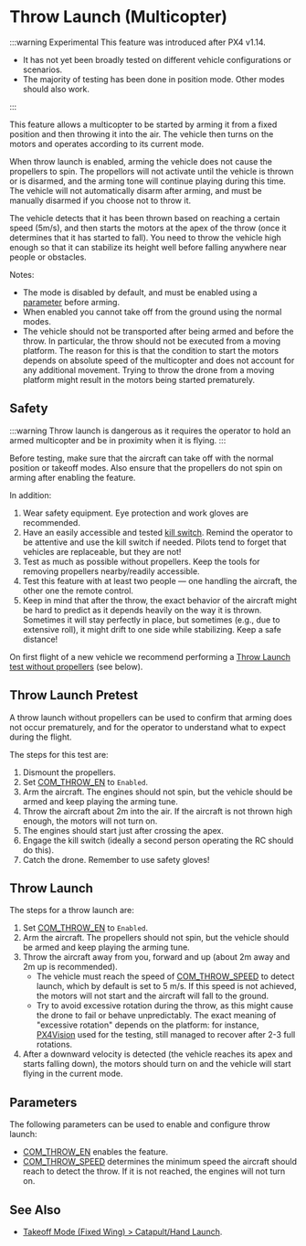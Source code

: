 # Throw Launch (Multicopter) <Badge type="warning" text="main (v1.15+)" vertical="top" />

:::warning Experimental
This feature was introduced after PX4 v1.14.

- It has not yet been broadly tested on different vehicle configurations or scenarios.
- The majority of testing has been done in position mode.
  Other modes should also work.

:::

This feature allows a multicopter to be started by arming it from a fixed position and then throwing it into the air.
The vehicle then turns on the motors and operates according to its current mode.

When throw launch is enabled, arming the vehicle does not cause the propellers to spin.
The propellors will not activate until the vehicle is thrown or is disarmed, and the arming tone will continue playing during this time.
The vehicle will not automatically disarm after arming, and must be manually disarmed if you choose not to throw it.

The vehicle detects that it has been thrown based on reaching a certain speed (5m/s), and then starts the motors at the apex of the throw (once it determines that it has started to fall).
You need to throw the vehicle high enough so that it can stabilize its height well before falling anywhere near people or obstacles.

Notes:

- The mode is disabled by default, and must be enabled using a [parameter](#parameters) before arming.
- When enabled you cannot take off from the ground using the normal modes.
- The vehicle should not be transported after being armed and before the throw.
  In particular, the throw should not be executed from a moving platform.
  The reason for this is that the condition to start the motors depends on absolute speed of the multicopter and does not account for any additional movement.
  Trying to throw the drone from a moving platform might result in the motors being started prematurely.

## Safety

:::warning
Throw launch is dangerous as it requires the operator to hold an armed multicopter and be in proximity when it is flying.
:::

Before testing, make sure that the aircraft can take off with the normal position or takeoff modes.
Also ensure that the propellers do not spin on arming after enabling the feature.

In addition:

1. Wear safety equipment.
   Eye protection and work gloves are recommended.
1. Have an easily accessible and tested [kill switch](../config/safety.md#kill-switch).
   Remind the operator to be attentive and use the kill switch if needed.
   Pilots tend to forget that vehicles are replaceable, but they are not!
1. Test as much as possible without propellers.
   Keep the tools for removing propellers nearby/readily accessible.
1. Test this feature with at least two people — one handling the aircraft, the other one the remote control.
1. Keep in mind that after the throw, the exact behavior of the aircraft might be hard to predict as it depends heavily on the way it is thrown.
   Sometimes it will stay perfectly in place, but sometimes (e.g., due to extensive roll), it might drift to one side while stabilizing.
   Keep a safe distance!

On first flight of a new vehicle we recommend performing a [Throw Launch test without propellers](#throw-launch-pretest) (see below).

## Throw Launch Pretest

A throw launch without propellers can be used to confirm that arming does not occur prematurely, and for the operator to understand what to expect during the flight.

The steps for this test are:

1. Dismount the propellers.
1. Set [COM_THROW_EN](../advanced_config/parameter_reference.md#COM_THROW_EN) to `Enabled`.
1. Arm the aircraft.
   The engines should not spin, but the vehicle should be armed and keep playing the arming tune.
1. Throw the aircraft about 2m into the air.
   If the aircraft is not thrown high enough, the motors will not turn on.
1. The engines should start just after crossing the apex.
1. Engage the kill switch (ideally a second person operating the RC should do this).
1. Catch the drone.
   Remember to use safety gloves!

## Throw Launch

The steps for a throw launch are:

1. Set [COM_THROW_EN](../advanced_config/parameter_reference.md#COM_THROW_EN) to `Enabled`.
1. Arm the aircraft.
   The propellers should not spin, but the vehicle should be armed and keep playing the arming tune.
1. Throw the aircraft away from you, forward and up (about 2m away and 2m up is recommended).
   - The vehicle must reach the speed of [COM_THROW_SPEED](../advanced_config/parameter_reference.md#COM_THROW_SPEED) to detect launch, which by default is set to 5 m/s.
     If this speed is not achieved, the motors will not start and the aircraft will fall to the ground.
   - Try to avoid excessive rotation during the throw, as this might cause the drone to fail or behave unpredictably.
     The exact meaning of "excessive rotation" depends on the platform: for instance, [PX4Vision](../complete_vehicles/px4_vision_kit.md) used for the testing, still managed to recover after 2-3 full rotations.
1. After a downward velocity is detected (the vehicle reaches its apex and starts falling down), the motors should turn on and the vehicle will start flying in the current mode.

## Parameters

The following parameters can be used to enable and configure throw launch:

- [COM_THROW_EN](../advanced_config/parameter_reference.md#COM_THROW_EN) enables the feature.
- [COM_THROW_SPEED](../advanced_config/parameter_reference.md#COM_THROW_SPEED) determines the minimum speed the aircraft should reach to detect the throw.
  If it is not reached, the engines will not turn on.

## See Also

- [Takeoff Mode (Fixed Wing) > Catapult/Hand Launch](../flight_modes_fw/takeoff.md#catapult-hand-launch).
